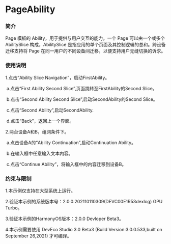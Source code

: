 # PageAbility<a name="ZH-CN_TOPIC_0000001126997465"></a>

### 简介

Page 模板的 Ability，用于提供与用户交互的能力。一个 Page 可以由一个或多个 AbilitySlice 构成，AbilitySlice 是指应用的单个页面及其控制逻辑的总和。跨设备迁移支持将 Page 在同一用户的不同设备间迁移，以便支持用户无缝切换的诉求。

### 使用说明

1.点击“Ability Slice Navigation”，启动FirstAbility。

​        a.点击“First Ability Second Slice”,页面跳转至FirstAbility的Second Slice。

​        b.点击“Second Ability Second Slice”,启动SecondAbility的Second Slice。

​        c.点击“Second Ability”,启动SecondAbility.

​        d.点击“Back”，返回上一个界面。

2.两台设备A和B，组网条件下。

​         a.点击设备A的“Ability Continuation”,启动Continuation Ability。

​         b.在输入框中任意输入文本内容。

​         c.点击“Continue Ability”，将输入框中的内容迁移到设备B。

### 约束与限制

1.本示例仅支持在大型系统上运行。

2.验证本示例的系统版本号：2.0.0.202110110309(DEVC00E1R53dexlog) GPU Turbo。

3.验证本示例的HarmonyOS版本：2.0.0 Devloper Beta3。

4.本示例需要使用 DevEco Studio 3.0 Beta3 (Build Version:3.0.0.533,built on September 26,2021) 才可编译。
